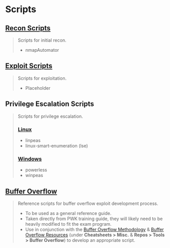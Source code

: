 # Scripts

## [Recon Scripts](1-Recon)

> Scripts for initial recon.
>
> - nmapAutomator

## [Exploit Scripts](2-Exploit)

> Scripts for exploitation.
>
> - Placeholder

## Privilege Escalation Scripts

> Scripts for privilege escalation.
>
> ### [Linux](3-Privilege-Escalation)
>
> - linpeas
> - linux-smart-enumeration (lse)
>
> ### [Windows](3-Privilege-Escalation/Lin)
>
> - powerless
> - winpeas

## [Buffer Overflow](4-Buffer-Overflow)

> Reference scripts for buffer overflow exploit development process.
>
> - To be used as a general reference guide.
> - Taken directly from PWK training guide, they will likely need to be heavily modified to fit the exam program.
> - Use in conjunction with the [Buffer Overflow Methodology](../Methodology/4-Buffer-Overflow.md) & [Buffer Overflow Resources](../Cheatsheets/Resources.md#misc) (under **Cheatsheets > Misc.** & **Repos > Tools > Buffer Overflow**) to develop an appropriate script.
